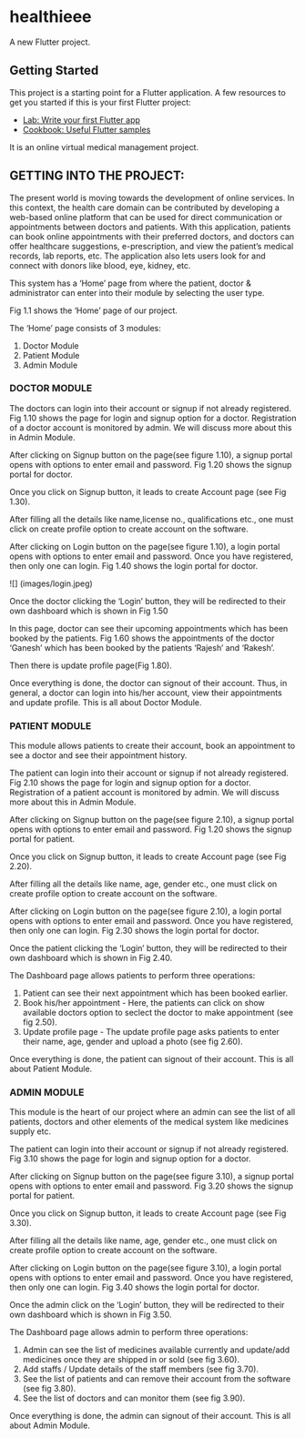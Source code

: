 # healthieee

A new Flutter project.

## Getting Started
This project is a starting point for a Flutter application.
A few resources to get you started if this is your first Flutter project:

- [Lab: Write your first Flutter app](https://flutter.dev/docs/get-started/codelab)
- [Cookbook: Useful Flutter samples](https://flutter.dev/docs/cookbook)

It is an online virtual medical management project.

## GETTING INTO THE PROJECT:
The present world is moving towards the development of online services. In this context, the health care domain can be contributed by developing a web-based online platform that can be used for direct communication or appointments between doctors and patients. With this application, patients can book online appointments with their preferred doctors, and doctors can offer healthcare suggestions, e-prescription, and view the patient’s medical records, lab reports, etc. The application also lets users look for and connect with donors like blood, eye, kidney, etc.

This system has a ‘Home’ page from where the patient, doctor & administrator can enter into their module by selecting the user type. 

Fig 1.1 shows the ‘Home’ page of our project.


The ‘Home’ page consists of 3 modules:

1. Doctor Module
2. Patient Module
3. Admin Module

### DOCTOR MODULE
The doctors can login into their account or signup if not already registered. Fig 1.10 shows the page for login and signup option for a doctor. Registration of a doctor account is monitored by admin. We will discuss more about this in Admin Module.

After clicking on Signup button on the page(see figure 1.10), a signup portal opens with options to enter email and password.
Fig 1.20 shows the signup portal for doctor.


Once you click on Signup button, it leads to create Account page (see Fig 1.30).


After filling all the details like name,license no., qualifications etc., one must click on create profile option to create account on the software.

After clicking on Login button on the page(see figure 1.10), a login portal opens with options to enter email and password. Once you have registered, then only one can login.
Fig 1.40 shows the login portal for doctor.

![] (images/login.jpeg)


Once the doctor clicking the ‘Login’ button, they will be redirected to their own dashboard which is shown in Fig 1.50


In this page, doctor can see their upcoming appointments which has been booked by the patients. 
Fig 1.60 shows the appointments of the doctor ‘Ganesh’ which has been booked by the patients ‘Rajesh’ and ‘Rakesh’.


Then there is update profile page(Fig 1.80).

Once everything is done, the doctor can signout of their account. Thus, in general, a doctor can login into his/her account, view their appointments and update profile. This is all about Doctor Module.

### PATIENT MODULE
This module allows patients to create their account, book an appointment to see a doctor and see their appointment history. 

The patient can login into their account or signup if not already registered. Fig 2.10 shows the page for login and signup option for a doctor. Registration of a patient account is monitored by admin. We will discuss more about this in Admin Module.

After clicking on Signup button on the page(see figure 2.10), a signup portal opens with options to enter email and password.
Fig 1.20 shows the signup portal for patient.


Once you click on Signup button, it leads to create Account page (see Fig 2.20).


After filling all the details like name, age, gender etc., one must click on create profile option to create account on the software.

After clicking on Login button on the page(see figure 2.10), a login portal opens with options to enter email and password. Once you have registered, then only one can login.
Fig 2.30 shows the login portal for doctor.


Once the patient clicking the ‘Login’ button, they will be redirected to their own dashboard which is shown in Fig 2.40.

The Dashboard page allows patients to perform three operations:
1) Patient can see their next appointment which has been booked earlier. 
2) Book his/her appointment -  Here, the patients can click on show available doctors option to seclect the doctor to make appointment (see fig 2.50).
3) Update profile page - The update profile page asks patients to enter their name, age, gender and upload a photo (see fig 2.60).

Once everything is done, the patient can signout of their account. This is all about Patient Module.

### ADMIN MODULE
This module is the heart of our project where an admin can see the list of all patients, doctors and other elements of the medical system like medicines supply etc.

The patient can login into their account or signup if not already registered. Fig 3.10 shows the page for login and signup option for a doctor.

After clicking on Signup button on the page(see figure 3.10), a signup portal opens with options to enter email and password.
Fig 3.20 shows the signup portal for patient.


Once you click on Signup button, it leads to create Account page (see Fig 3.30).

After filling all the details like name, age, gender etc., one must click on create profile option to create account on the software.

After clicking on Login button on the page(see figure 3.10), a login portal opens with options to enter email and password. Once you have registered, then only one can login.
Fig 3.40 shows the login portal for doctor.


Once the admin click on the ‘Login’ button, they will be redirected to their own dashboard which is shown in Fig 3.50.

The Dashboard page allows admin to perform three operations:
1) Admin can see the list of medicines available currently and update/add medicines once they are shipped in or sold (see fig 3.60).
2) Add staffs / Update details of the staff members (see fig 3.70).
3) See the list of patients and can remove their account from the software (see fig 3.80).
4) See the list of doctors and can monitor them (see fig 3.90).


Once everything is done, the admin can signout of their account. This is all about Admin Module.
